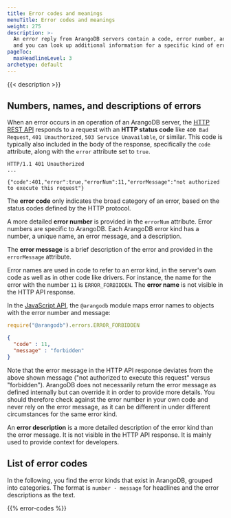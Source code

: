```yaml
---
title: Error codes and meanings
menuTitle: Error codes and meanings
weight: 275
description: >-
  An error reply from ArangoDB servers contain a code, error number, and message
  and you can look up additional information for a specific kind of error
pageToc:
  maxHeadlineLevel: 3
archetype: default
---
```

{{< description >}}

## Numbers, names, and descriptions of errors

When an error occurs in an operation of an ArangoDB server, the
[HTTP REST API](http/_index.md) responds to a request with an
**HTTP status code** like `400 Bad Request`, `401 Unauthorized`,
`503 Service Unavailable`, or similar. This code is typically also included in
the body of the response, specifically the `code` attribute, along with the
`error` attribute set to `true`.

```
HTTP/1.1 401 Unauthorized
...

{"code":401,"error":true,"errorNum":11,"errorMessage":"not authorized to execute this request"}
```

The **error code** only indicates the broad category of an error, based on the
status codes defined by the HTTP protocol.

A more detailed **error number** is provided in the `errorNum` attribute.
Error numbers are specific to ArangoDB. Each ArangoDB error kind has a number,
a unique name, an error message, and a description.

The **error message** is a brief description of the error and provided in the
`errorMessage` attribute.

Error names are used in code to refer to an error kind, in the server's own code
as well as in other code like drivers. For instance, the name for the error with
the number `11` is `ERROR_FORBIDDEN`. The **error name** is not visible in the
HTTP API response.

In the [JavaScript API](javascript-api/_index.md), the `@arangodb` module maps
error names to objects with the error number and message:

```js
require("@arangodb").errors.ERROR_FORBIDDEN
```

```json
{
  "code" : 11,
  "message" : "forbidden"
}
```

Note that the error message in the HTTP API response deviates from the above
shown message ("not authorized to execute this request" versus "forbidden").
ArangoDB does not necessarily return the error message as defined internally but
can override it in order to provide more details. You should therefore check
against the error number in your own code and never rely on the error message,
as it can be different in under different circumstances for the same error kind.

An **error description** is a more detailed description of the error kind than
the error message. It is not visible in the HTTP API response. It is mainly
used to provide context for developers.

## List of error codes

In the following, you find the error kinds that exist in ArangoDB, grouped into
categories. The format is `number - message` for headlines and the error
descriptions as the text.

{{% error-codes %}}
